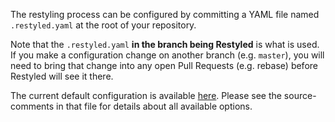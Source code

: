 The restyling process can be configured by committing a YAML file named `.restyled.yaml` at the root of your repository.

Note that the `.restyled.yaml` **in the branch being Restyled** is what is used. If you make a configuration change on another branch (e.g. `master`), you will need to bring that change into any open Pull Requests (e.g. rebase) before Restyled will see it there.

The current default configuration is available [here](https://github.com/restyled-io/restyler/blob/master/config/default.yaml). Please see the source-comments in that file for details about all available options.